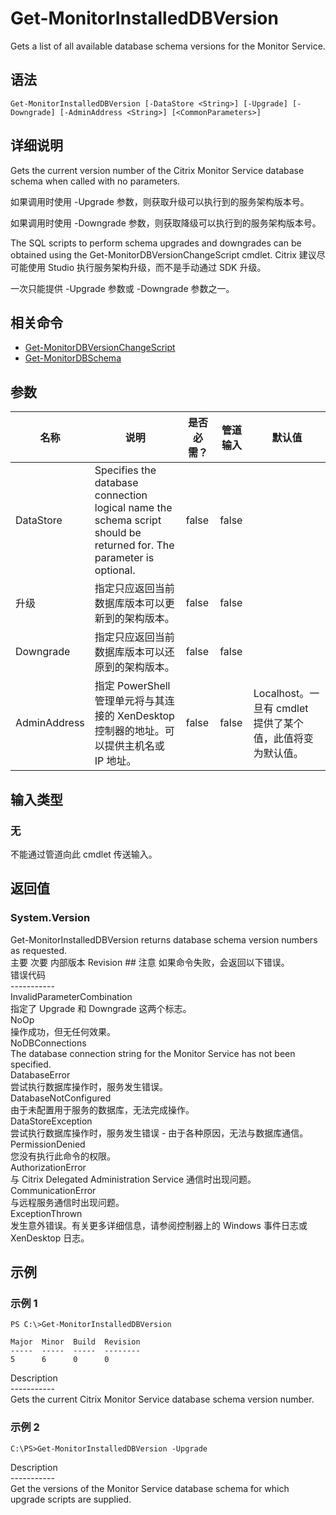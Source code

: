 # Get-MonitorInstalledDBVersion

Gets a list of all available database schema versions for the Monitor Service.

## 语法

    Get-MonitorInstalledDBVersion [-DataStore <String>] [-Upgrade] [-Downgrade] [-AdminAddress <String>] [<CommonParameters>]
    

## 详细说明

Gets the current version number of the Citrix Monitor Service database schema when called with no parameters.

如果调用时使用 -Upgrade 参数，则获取升级可以执行到的服务架构版本号。

如果调用时使用 -Downgrade 参数，则获取降级可以执行到的服务架构版本号。

The SQL scripts to perform schema upgrades and downgrades can be obtained using the Get-MonitorDBVersionChangeScript cmdlet. Citrix 建议尽可能使用 Studio 执行服务架构升级，而不是手动通过 SDK 升级。

一次只能提供 -Upgrade 参数或 -Downgrade 参数之一。

## 相关命令

- [Get-MonitorDBVersionChangeScript](Get-MonitorDBVersionChangeScript.html)
- [Get-MonitorDBSchema](Get-MonitorDBSchema.html)

## 参数

| 名称           | 说明                                                                                                                  | 是否必需？ | 管道输入  | 默认值                                   |
| ------------ | ------------------------------------------------------------------------------------------------------------------- | ----- | ----- | ------------------------------------- |
| DataStore    | Specifies the database connection logical name the schema script should be returned for. The parameter is optional. | false | false |                                       |
| 升级           | 指定只应返回当前数据库版本可以更新到的架构版本。                                                                                            | false | false |                                       |
| Downgrade    | 指定只应返回当前数据库版本可以还原到的架构版本。                                                                                            | false | false |                                       |
| AdminAddress | 指定 PowerShell 管理单元将与其连接的 XenDesktop 控制器的地址。可以提供主机名或 IP 地址。                                                          | false | false | Localhost。一旦有 cmdlet 提供了某个值，此值将变为默认值。 |

## 输入类型

### 无

不能通过管道向此 cmdlet 传送输入。

## 返回值

### System.Version

Get-MonitorInstalledDBVersion returns database schema version numbers as requested.  
主要 <integer> 次要 <integer> 内部版本 <integer> Revision <integer>## 注意 如果命令失败，会返回以下错误。  
错误代码  
\---\---\-----  
InvalidParameterCombination  
指定了 Upgrade 和 Downgrade 这两个标志。  
NoOp  
操作成功，但无任何效果。  
NoDBConnections  
The database connection string for the Monitor Service has not been specified.  
DatabaseError  
尝试执行数据库操作时，服务发生错误。  
DatabaseNotConfigured  
由于未配置用于服务的数据库，无法完成操作。  
DataStoreException  
尝试执行数据库操作时，服务发生错误 - 由于各种原因，无法与数据库通信。  
PermissionDenied  
您没有执行此命令的权限。  
AuthorizationError  
与 Citrix Delegated Administration Service 通信时出现问题。  
CommunicationError  
与远程服务通信时出现问题。  
ExceptionThrown  
发生意外错误。有关更多详细信息，请参阅控制器上的 Windows 事件日志或 XenDesktop 日志。

## 示例

### 示例 1

    PS C:\>Get-MonitorInstalledDBVersion
    
    Major  Minor  Build  Revision
    -----  -----  -----  --------
    5      6      0      0
    

Description  
\---\---\-----  
Gets the current Citrix Monitor Service database schema version number.

### 示例 2

    C:\PS>Get-MonitorInstalledDBVersion -Upgrade
    

Description  
\---\---\-----  
Get the versions of the Monitor Service database schema for which upgrade scripts are supplied.